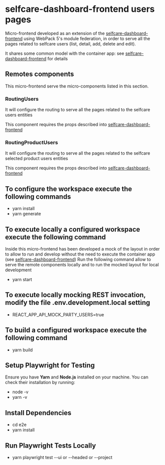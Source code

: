 # selfcare-dashboard-frontend users pages 
Micro-frontend developed as an extension of the [selfcare-dashboard-frontend](https://github.com/pagopa/selfcare-dashboard-frontend) using WebPack 5's module federation, in order to serve all the pages related to selfcare users (list, detail, add, delete and edit).

It shares some common model with the container app: see [selfcare-dashboard-frontend](https://github.com/pagopa/selfcare-dashboard-frontend#data-and-modeltypes-shared-with-remotes-micro-frontend) for details

## Remotes components
This micro-frontend serve the micro-components listed in this section.

### RoutingUsers
It will configure the routing to serve all the pages related to the selfcare users entities

This component requires the props described into [selfcare-dashboard-frontend](https://github.com/pagopa/selfcare-dashboard-frontend#props-to-configure-dashboard-micro-frontends-pages)

### RoutingProductUsers
It will configure the routing to serve all the pages related to the selfcare selected product users entities

This component requires the props described into [selfcare-dashboard-frontend](https://github.com/pagopa/selfcare-dashboard-frontend#props-to-configure-dashboard-micro-frontends-pages)

## To configure the workspace execute the following commands
- yarn install
- yarn generate

## To execute locally a configured workspace execute the following command
Inside this micro-frontend has been developed a mock of the layout in order to allow to run and develop without the need to execute the container app (see [selfcare-dashboard-frontend](https://github.com/pagopa/selfcare-dashboard-frontend))
Run the following command allow to serve the remote components locally and to run the mocked layout for local development
- yarn start

## To execute locally mocking REST invocation, modify the file .env.development.local setting
- REACT_APP_API_MOCK_PARTY_USERS=true

## To build a configured workspace execute the following command
- yarn build

## Setup Playwright for Testing

Ensure you have **Yarn** and **Node.js** installed on your machine. You can check their installation by running:
- node -v
- yarn -v
## Install Dependencies
- cd e2e
- yarn install

## Run Playwright Tests Locally
- yarn playwright test  --ui or --headed or --project